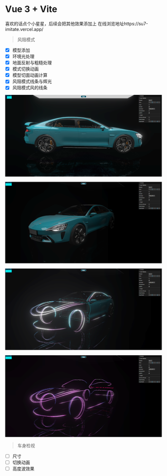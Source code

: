 # Vue 3 + Vite
喜欢的话点个小星星，后续会把其他效果添加上
在线浏览地址https://su7-imitate.vercel.app/

> 风阻模式
- [x] 模型添加
- [x] 环境光处理
- [x] 地面反射与粗糙处理
- [x] 模式切换动画
- [x] 模型切面动画计算
- [x] 风阻模式线条与辉光
- [x] 风阻模式风的线条

![alt text](public/image.png)

![alt text](public/image-1.png)

![alt text](public/image-3.png)

![alt text](public/image-2.png)

> 车身检视

- [ ] 尺寸
- [ ] 切换动画
- [ ] 高度波效果
